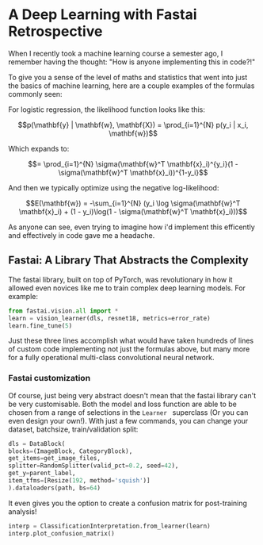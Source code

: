# A Deep Learning with Fastai Retrospective

When I recently took a machine learning course a semester ago, I remember having the thought: "How is anyone implementing this in code?!"  

To give you a sense of the level of maths and statistics that went into just the basics of machine learning, here are a couple examples of the formulas commonly seen:

For logistic regression, the likelihood function looks like this:

$$p(\mathbf{y} | \mathbf{w}, \mathbf{X}) = \prod_{i=1}^{N} p(y_i | x_i, \mathbf{w})$$

Which expands to:

$$= \prod_{i=1}^{N} \sigma(\mathbf{w}^T \mathbf{x}_i)^{y_i}(1 - \sigma(\mathbf{w}^T \mathbf{x}_i))^{1-y_i}$$

And then we typically optimize using the negative log-likelihood:

$$E(\mathbf{w}) = -\sum_{i=1}^{N} (y_i \log \sigma(\mathbf{w}^T \mathbf{x}_i) + (1 - y_i)\log(1 - \sigma(\mathbf{w}^T \mathbf{x}_i)))$$

As anyone can see, even trying to imagine how i'd implement this efficently and effectively in code gave me a headache. 

## Fastai: A Library That Abstracts the Complexity

The fastai library, built on top of PyTorch, was revolutionary in how it allowed even novices like me to train complex deep learning models. For example:

```python
from fastai.vision.all import *
learn = vision_learner(dls, resnet18, metrics=error_rate)
learn.fine_tune(5)
```

Just these three lines accomplish what would have taken hundreds of lines of custom code implementing not just the formulas above, but many more for a fully operational multi-class convolutional neural network. 

### Fastai customization 
Of course, just being very abstract doesn't mean that the fastai library can't be very customisable. Both the model and loss function are able to be chosen from a range of selections in the `Learner ` superclass (Or you can even design your own!). With just a few commands, you can change your dataset, batchsize, train/validation split:

```python
dls = DataBlock(
blocks=(ImageBlock, CategoryBlock),
get_items=get_image_files,
splitter=RandomSplitter(valid_pct=0.2, seed=42),
get_y=parent_label,
item_tfms=[Resize(192, method='squish')]
).dataloaders(path, bs=64)
```
It even gives you the option to create a confusion matrix for post-training analysis! 
```python
interp = ClassificationInterpretation.from_learner(learn)
interp.plot_confusion_matrix()
```




